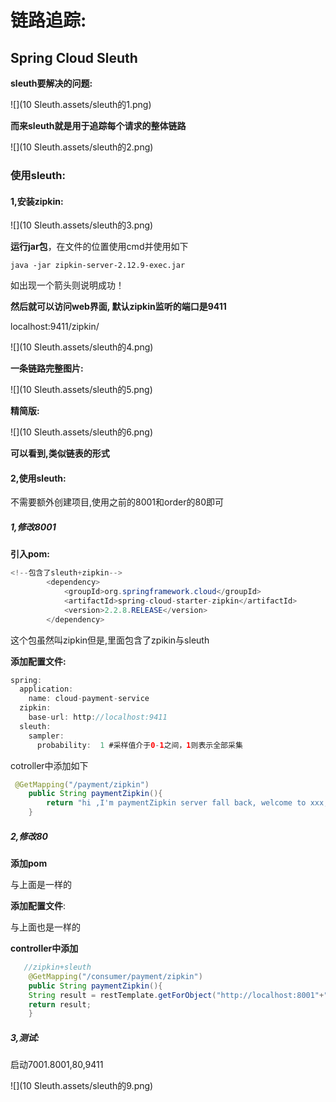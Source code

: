 # 链路追踪:

## Spring Cloud Sleuth

**sleuth要解决的问题:**

![](10 Sleuth.assets/sleuth的1.png)

**而来sleuth就是用于追踪每个请求的整体链路**

![](10 Sleuth.assets/sleuth的2.png)

### 使用sleuth:

#### 1,安装zipkin:

![](10 Sleuth.assets/sleuth的3.png)

**运行jar包**，在文件的位置使用cmd并使用如下

```
java -jar zipkin-server-2.12.9-exec.jar
```

如出现一个箭头则说明成功！

**然后就可以访问web界面, 默认zipkin监听的端口是9411**

 localhost:9411/zipkin/

![](10 Sleuth.assets/sleuth的4.png)

**一条链路完整图片:**

![](10 Sleuth.assets/sleuth的5.png)

**精简版:**

![](10 Sleuth.assets/sleuth的6.png)

**可以看到,类似链表的形式**

#### 2,使用sleuth:

不需要额外创建项目,使用之前的8001和order的80即可

##### 1,修改8001

**引入pom:**

```java
<!--包含了sleuth+zipkin-->
		<dependency>
            <groupId>org.springframework.cloud</groupId>
            <artifactId>spring-cloud-starter-zipkin</artifactId>
            <version>2.2.8.RELEASE</version>
        </dependency>
```

这个包虽然叫zipkin但是,里面包含了zpikin与sleuth

**添加配置文件:**

```java
spring:
  application:
    name: cloud-payment-service
  zipkin:
    base-url: http://localhost:9411
  sleuth:
    sampler:
      probability:  1 #采样值介于0-1之间，1则表示全部采集  
```



cotroller中添加如下

```java
 @GetMapping("/payment/zipkin")
    public String paymentZipkin(){
        return "hi ,I'm paymentZipkin server fall back, welcome to xxx, o(n_n)o哈哈~";
    }
```



##### 2,修改80

**添加pom**

与上面是一样的

**添加配置文件**:

与上面也是一样的

**controller中添加**

```java
   //zipkin+sleuth
    @GetMapping("/consumer/payment/zipkin")
    public String paymentZipkin(){
    String result = restTemplate.getForObject("http://localhost:8001"+"/payment/zipkin/", String.class);
    return result;
    }
```



##### 3,测试:

启动7001.8001,80,9411

![](10 Sleuth.assets/sleuth的9.png)

